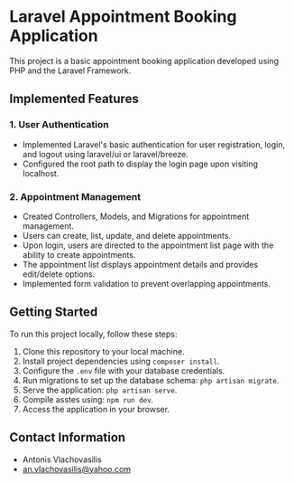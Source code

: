# Laravel Appointment Booking Application

This project is a basic appointment booking application developed using PHP and the Laravel Framework.

## Implemented Features

### 1. User Authentication
- Implemented Laravel's basic authentication for user registration, login, and logout using laravel/ui or laravel/breeze.
- Configured the root path to display the login page upon visiting localhost.

### 2. Appointment Management
- Created Controllers, Models, and Migrations for appointment management.
- Users can create, list, update, and delete appointments.
- Upon login, users are directed to the appointment list page with the ability to create appointments.
- The appointment list displays appointment details and provides edit/delete options.
- Implemented form validation to prevent overlapping appointments.

## Getting Started

To run this project locally, follow these steps:

1. Clone this repository to your local machine.
2. Install project dependencies using `composer install`.
3. Configure the `.env` file with your database credentials.
4. Run migrations to set up the database schema: `php artisan migrate`.
5. Serve the application: `php artisan serve`.
6. Compile asstes using: `npm run dev`.
7. Access the application in your browser.

## Contact Information
-  Antonis Vlachovasilis
-  an.vlachovasilis@yahoo.com
